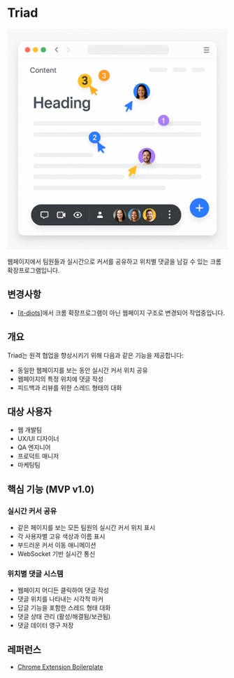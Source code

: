 # Triad

![Triad](./Triad.png)

웹페이지에서 팀원들과 실시간으로 커서를 공유하고 위치별 댓글을 남길 수 있는 크롬 확장프로그램입니다.

## 변경사항

- [[it-diots]](https://github.com/it-diots)에서 크롬 확장프로그램이 아닌 웹페이지 구조로 변경되어 작업중입니다.

## 개요

Triad는 원격 협업을 향상시키기 위해 다음과 같은 기능을 제공합니다:

- 동일한 웹페이지를 보는 동안 실시간 커서 위치 공유
- 웹페이지의 특정 위치에 댓글 작성
- 피드백과 리뷰를 위한 스레드 형태의 대화

## 대상 사용자

- 웹 개발팀
- UX/UI 디자이너
- QA 엔지니어
- 프로덕트 매니저
- 마케팅팀

## 핵심 기능 (MVP v1.0)

### 실시간 커서 공유

- 같은 페이지를 보는 모든 팀원의 실시간 커서 위치 표시
- 각 사용자별 고유 색상과 이름 표시
- 부드러운 커서 이동 애니메이션
- WebSocket 기반 실시간 통신

### 위치별 댓글 시스템

- 웹페이지 어디든 클릭하여 댓글 작성
- 댓글 위치를 나타내는 시각적 마커
- 답글 기능을 포함한 스레드 형태 대화
- 댓글 상태 관리 (활성/해결됨/보관됨)
- 댓글 데이터 영구 저장

## 레퍼런스

- [Chrome Extension Boilerplate](https://github.com/Jonghakseo/chrome-extension-boilerplate-react-vite)
